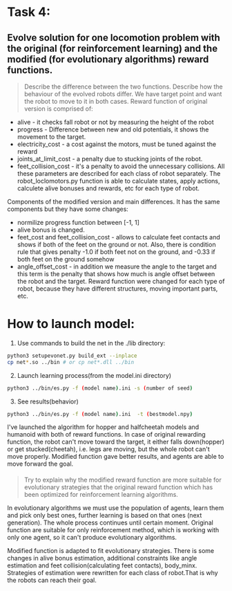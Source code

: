 # Task 4: 
## Evolve solution for one locomotion problem with the original (for reinforcement learning) and the modified (for evolutionary algorithms) reward functions.

> Describe the difference between the two functions. Describe how the behaviour of the evolved robots differ.
We have target point and want the robot to move to it in both cases. 
Reward function of original version is comprised of:
* alive - it checks fall robot or not by measuring the height of the robot 
* progress - Difference between new and old potentials, it shows the movement to the target.
* electricity_cost -  a cost against the motors, must be tuned against the reward
* joints_at_limit_cost -  a penalty due to stucking joints of the robot. 
* feet_collision_cost - it's a penalty to avoid the unnecessary collisions.
All these parameters are described for each class of robot separately.
The robot_loclomotors.py function is able to calculate states, apply actions, calculete alive bonuses and rewards, etc for each type of robot.

Components of the modified version and main differences. It has the same components but they have some changes:
* normilize progress function between [-1, 1]
* alive bonus is changed.  
* feet_cost and feet_collision_cost - allows to calculate feet contacts and shows if both of the feet on the ground or not.  Also, there is condition rule that gives penalty -1.0 if both feet not on the ground, and -0.33 if both feet on the ground somehow
* angle_offset_cost - in addition we measure the angle to the target and this term is the penalty that shows how much is angle offset between the robot and the target.
Reward function were changed for each type of robot, because they have different structures, moving important parts, etc.

# How to launch model:
1. Use commands to build the net in the ./lib directory:
``` bash
python3 setupevonet.py build_ext --inplace
cp net*.so ../bin # or cp net*.dll ../bin
```
2. Launch learning process(from the model.ini directory)
``` bash
python3 ../bin/es.py -f (model name).ini -s (number of seed)
```
3. See results(behavior)
``` bash
python3 ../bin/es.py -f (model name).ini  -t (bestmodel.npy)
```
I've launched the algorithm for hopper and halfcheetah models and humanoid with both of reward functions. In case of original rewarding function, the robot can't move toward the target, it either falls down(hopper) or get stucked(cheetah), i.e. legs are moving, but the whole robot can't move properly.  Modified function gave better results, and agents are able to move forward the goal. 

#### 

> Try to explain why the modified reward function are more suitable for evolutionary strategies that the original reward function which has been optimized for reinforcement learning algorithms. 

In evolutionary algorithms we must use the population of agents, learn them and pick only best ones, further learning is based on that ones (next generation). The whole process continues until certain moment. Original function are suitable for only reinforcement method, which is working with only one agent, so it can't produce evolutionary algorithms. 

Modified function is adapted to fit evolutionary strategies. There is some changes in alive bonus estimation, additional constraints like angle estimation and feet collision(calculating feet contacts), body_minx. Strategies of estimation were rewritten for each class of robot.That is why the robots can reach their goal.



